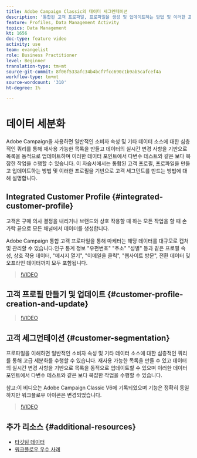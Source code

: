 ```yaml
---
title: Adobe Campaign Classic의 데이터 세그멘테이션
description: '통합된 고객 프로파일, 프로파일을 생성 및 업데이트하는 방법 및 이러한 프로파일을 기반으로 고객 세그먼트를 만드는 방법을 이해합니다. '
feature: Profiles, Data Management Activity
topics: Data Management
kt: 1656
doc-type: feature video
activity: use
team: evangelist
role: Business Practitioner
level: Beginner
translation-type: tm+mt
source-git-commit: 8f06f533afc34b4bcf7fcc690c1b9ab5cafcef4a
workflow-type: tm+mt
source-wordcount: '310'
ht-degree: 1%

---
```



# 데이터 세분화

Adobe Campaign을 사용하면 일반적인 소비자 속성 및 기타 데이터 소스에 대한 심층적인 쿼리를 통해 재사용 가능한 목록을 만들고 데이터의 실시간 변경 사항을 기반으로 목록을 동적으로 업데이트하며 이러한 데이터 포인트에서 다변수 테스트와 같은 보다 복잡한 작업을 수행할 수 있습니다. 이 자습서에서는 통합된 고객 프로필, 프로파일을 만들고 업데이트하는 방법 및 이러한 프로필을 기반으로 고객 세그먼트를 만드는 방법에 대해 설명합니다.

## Integrated Customer Profile {#integrated-customer-profile}

고객은 구매 의사 결정을 내리거나 브랜드와 상호 작용할 때 하는 모든 작업을 할 때 손가락 끝으로 모든 채널에서 데이터를 생성합니다.

Adobe Campaign 통합 고객 프로파일을 통해 마케터는 해당 데이터를 대규모로 캡처 및 관리할 수 있습니다.인구 통계 정보 &quot;우편번호&quot; &quot;주소&quot; &quot;성별&quot; 등과 같은 프로필 속성, 상호 작용 데이터, &quot;메시지 열기&quot;, &quot;이메일을 클릭&quot;, &quot;웹사이트 방문&quot;, 전환 데이터 및 오프라인 데이터까지 모두 포함됩니다.

>[!VIDEO](https://video.tv.adobe.com/v/23629?quality=12)

## 고객 프로필 만들기 및 업데이트 {#customer-profile-creation-and-update}

>[!VIDEO](https://video.tv.adobe.com/v/23632?quality=12)

## 고객 세그먼테이션 {#customer-segmentation}

프로파일을 이해하면 일반적인 소비자 속성 및 기타 데이터 소스에 대한 심층적인 쿼리를 통해 고급 세분화를 수행할 수 있습니다. 재사용 가능한 목록을 만들 수 있고 데이터의 실시간 변경 사항을 기반으로 목록을 동적으로 업데이트할 수 있으며 이러한 데이터 포인트에서 다변수 테스트와 같은 보다 복잡한 작업을 수행할 수 있습니다.

참고:이 비디오는 Adobe Campaign Classic V6에 기록되었으며 기능은 정확히 동일하지만 워크플로우 아이콘은 변경되었습니다.

>[!VIDEO](https://video.tv.adobe.com/v/23635?quality=12)

## 추가 리소스 {#additional-resources}

* [타깃팅 데이터](https://docs.adobe.com/content/help/en/campaign-classic/using/automating-with-workflows/general-operation/targeting-data.html)
* [워크플로우 우수 사례](https://docs.adobe.com/content/help/en/campaign-classic/using/automating-with-workflows/general-operation/workflow-best-practices.html)
